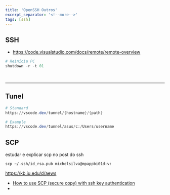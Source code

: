 ```yaml
---
title: 'OpenSSH Outros'
excerpt_separator: '<!--more-->'
tags: [ssh]
---
```


## SSH

- https://code.visualstudio.com/docs/remote/remote-overview

```powershell
# Reinicia PC
shutdown -r -t 01
```

<br>

---

## Tunel

```powershell
# Standard
https://vscode.dev/tunnel/{hostname}/{path}

# Example
https://vscode.dev/tunnel/asus/c:/Users/username
```


## SCP

estudar e explicar scp no post do ssh


```
scp ~/.ssh/id_rsa.pub michelsilva@mpappbi01d-v:

```

https://kb.iu.edu/d/aews

- [How to use SCP (secure copy) with ssh key authentication](https://www.techrepublic.com/article/how-to-use-secure-copy-with-ssh-key-authentication/)
- 